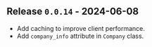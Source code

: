 ## Release `0.0.14` - 2024-06-08
* Add caching to improve client performance.
* Add `company_info` attribute in `Company` class.
